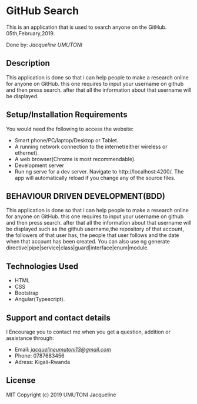 # GitHub Search
This is an application that is used to search anyone on the GitHub. 05th,February,2019.

Done by: *Jacqueline UMUTONI*

## Description
This application is done so that i can help people to make a research online for anyone on GitHub. this one requires to input your username on github and then press search. after that all the information about that username will be displayed.
## Setup/Installation Requirements

You would need the following to access the website:

* Smart phone/PC/laptop/Desktop or Tablet.
* A running network connection to the internet(either wireless or ethernet).
* A web browser(Chrome is most recommendable).
* Development server
* Run ng serve for a dev server. Navigate to http://localhost:4200/. The app will automatically reload if you change any of the source files.

## BEHAVIOUR DRIVEN DEVELOPMENT(BDD)

This application is done so that i can help people to make a research online for anyone on GitHub. this one requires to input your username on github and then press search. after that all the information about that username will be displayed such as the github username,the repository of that account, the followers of that user has, the people that user follows and the date when that account has been created. You can also use ng generate directive|pipe|service|class|guard|interface|enum|module.

## Technologies Used

* HTML
* CSS
* Bootstrap
* Angular(Typescript).

## Support and contact details

I Encourage you to contact me when you get a question, addition or assistance through:

* Email: *jacquelineumutoni13@gmail.com*
* Phone: 0787683456
* Adress: Kigali-Rwanda
## License

MIT Copyright (c) 2019 UMUTONI Jacqueline